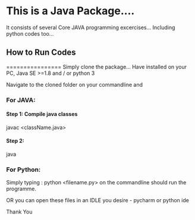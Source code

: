 # This is a Java Package....

It consists of several Core JAVA programming excercises...
Including python codes too...

## How to Run Codes
================
Simply clone the package...
Have installed on your PC, Java SE >=1.8 and / or python 3

Navigate to the cloned folder on your commandline and
### For JAVA:

#### Step 1: Compile java classes 
javac <className.java>

#### Step 2: 
java <ClassName>

### For Python:

Simply typing :
python <filename.py> on the commandline should run the programme.

OR you can open these files in an IDLE you desire - pycharm or python ide

Thank You

